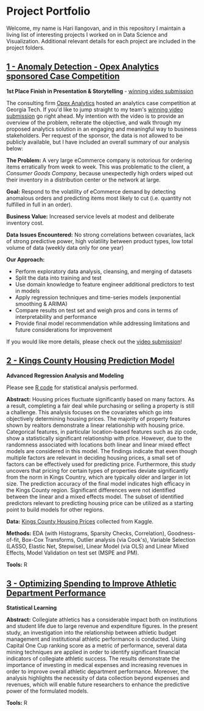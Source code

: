 # Project Portfolio

Welcome, my name is Hari Ilangovan, and in this repository I maintain a living list of interesting projects I worked on in Data Science and Visualization. Additional relevant details for each project are included in the project folders.

## [1 - Anomaly Detection - Opex Analytics sponsored Case Competition](https://github.com/LifeOfHi/project-portfolio/tree/master/Project%201%20-%20Opex%20Analytics%20Case)

**1st Place Finish in Presentation & Storytelling** - [winning video submission](https://spark.adobe.com/video/NSes6Wi9eP6oY)

The consulting firm [Opex Analytics](https://opexanalytics.com/) hosted an analytics case competition at Georgia Tech. If you'd like to jump straight to my team's [winning video submission](https://spark.adobe.com/video/NSes6Wi9eP6oY) go right ahead. My intention with the video is to provide an overview of the problem, reiterate the objective, and walk through my proposed analytics solution in an engaging and meaningful way to business stakeholders. Per request of the sponsor, the data is not allowed to be publicly available, but I have included an overall summary of our analysis below:

**The Problem:** A very large eCommerce company is notorious for ordering items erratically from week to week. This was problematic to the client, a _Consumer Goods Company_, because unexpectedly high orders wiped out their inventory in a distribution center or the network at large.

**Goal:** Respond to the volatility of eCommerce demand by detecting anomalous orders and predicting items most likely to cut (i.e. quantity not fulfilled in full in an order).

**Business Value:** Increased service levels at modest and deliberate inventory cost.

**Data Issues Encountered:** No strong correlations between covariates, lack of strong predictive power, high volatility between product types, low total volume of data (weekly data only for one year)

**Our Approach:**

- Perform exploratory data analysis, cleansing, and merging of datasets
- Split the data into training and test
- Use domain knowledge to feature engineer additional predictors to test in models
- Apply regression techniques and time-series models (exponential smoothing & ARIMA)
- Compare results on test set and weigh pros and cons in terms of interpretability and performance
- Provide final model recommendation while addressing limitations and future considerations for improvement

If you would like more details, please check out the [video submission](https://spark.adobe.com/video/NSes6Wi9eP6oY)!

## [2 - Kings County Housing Prediction Model](https://github.com/LifeOfHi/project-portfolio/tree/master/Project%202%20-%20Housing%20Price%20Analysis)

**Advanced Regression Analysis and Modeling**

Please see [R code](https://github.com/LifeOfHi/project-portfolio/blob/master/Project%202%20-%20Housing%20Price%20Analysis/Regression_project.Rmd) for statistical analysis performed.

**Abstract:** Housing prices fluctuate significantly based on many factors. As a result, completing a fair deal while purchasing or selling a property is still a challenge. This analysis focuses on the covariates which go into objectively determining housing prices. The majority of property features shown by realtors demonstrate a linear relationship with housing price. Categorical features, in particular location-based features such as zip code, show a statistically significant relationship with price. However, due to the randomness associated with locations both linear and linear mixed effect models are considered in this model. The findings indicate that even though multiple factors are relevant in deciding housing prices, a small set of factors can be effectively used for predicting price. Furthermore, this study uncovers that pricing for certain types of properties deviate significantly from the norm in Kings Country, which are typically older and larger in lot size. The prediction accuracy of the final model indicates high efficacy in the Kings County region. Significant differences were not identified between the linear and a mixed effects model. The subset of identified predictors relevant to predicting housing price can be utilized as a starting point to build models for other regions.

**Data:** [Kings County Housing Prices](https://www.kaggle.com/harlfoxem/housesalesprediction) collected from Kaggle.

**Methods:** EDA (with Histograms, Sparsity Checks, Correlation), Goodness-of-fit, Box-Cox Transforms, Outlier analysis (via Cook's), Variable Selection (LASSO, Elastic Net, Stepwise), Linear Model (via OLS) and Linear Mixed Effects, Model Validation on test set (MSPE and PM).

**Tools:** R

## [3 - Optimizing Spending to Improve Athletic Department Performance](https://github.com/LifeOfHi/project-portfolio/tree/master/Project%203%20-%20Optimizing%20Spending%20to%20Improve%20Athletic%20Department%20Performance)

**Statistical Learning**

**Abstract:** Collegiate athletics has a considerable impact both on institutions and student life due to large revenue and expenditure figures. In the present study, an investigation into the relationship between athletic budget management and institutional athletic performance is conducted. Using Capital One Cup ranking score as a metric of performance, several data mining techniques are applied in order to identify significant financial indicators of collegiate athletic success. The results demonstrate the importance of investing in medical expenses and increasing revenues in order to improve overall athletic department performance. Moreover, the analysis highlights the necessity of data collection beyond expenses and revenues, which will enable future researchers to enhance the predictive power of the formulated models.

**Tools:** R
